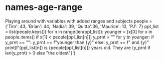 # names-age-range
Playing around with variables with added ranges and subjects
people = {'Tim': 43, 'Brian': 44, 'Nadia': 39, 'Quitta':36, 'Maurice': 13, 'PJ': 7}
ppl_list = list(people.keys())
for n in range(len(ppl_list)):
    younger = [x[0] for x in people.items() if x[1] < people[ppl_list[n]]]
    y_prnt = ""
    for y in younger:
        if y_prnt == "":
            y_prnt += f"younger than {y}"
        else:
            y_prnt += f" and {y}"
    print(f'{ppl_list[n]} is {people[ppl_list[n]]} years old. They are {y_prnt if len(y_prnt) > 0 else "the oldest"}')
